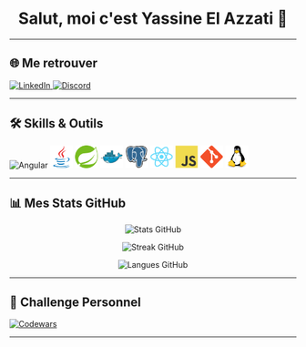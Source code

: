<h1 align="center">Salut, moi c'est Yassine El Azzati 👋</h1>

---

## 🌐 Me retrouver
<p align="left">
  <a href="https://www.linkedin.com/in/yassine-el-azzati-7b5a331b8/" target="_blank">
    <img src="https://img.shields.io/badge/LinkedIn-blue?style=for-the-badge&logo=linkedin" alt="LinkedIn" />
  </a>
  <a href="https://discord.gg/Yassine.Elz#3635" target="_blank">
    <img src="https://img.shields.io/badge/Discord-5865F2?style=for-the-badge&logo=discord&logoColor=white" alt="Discord" />
  </a>
</p>

---

## 🛠️ Skills & Outils
<p align="left">
  <img src="https://angular.io/assets/images/logos/angular/angular.svg" alt="Angular" width="40" height="40" />
  <img src="https://raw.githubusercontent.com/devicons/devicon/master/icons/java/java-original.svg" alt="Java" width="40" height="40"/>
  <img src="https://raw.githubusercontent.com/devicons/devicon/master/icons/spring/spring-original.svg" alt="Spring" width="40" height="40"/>
  <img src="https://raw.githubusercontent.com/devicons/devicon/master/icons/docker/docker-original.svg" alt="Docker" width="40" height="40"/>
  <img src="https://raw.githubusercontent.com/devicons/devicon/master/icons/postgresql/postgresql-original.svg" alt="PostgreSQL" width="40" height="40"/>
  <img src="https://raw.githubusercontent.com/devicons/devicon/master/icons/react/react-original.svg" alt="React" width="40" height="40"/>
  <img src="https://raw.githubusercontent.com/devicons/devicon/master/icons/javascript/javascript-original.svg" alt="JavaScript" width="40" height="40"/>
  <img src="https://raw.githubusercontent.com/devicons/devicon/master/icons/git/git-original.svg" alt="Git" width="40" height="40"/>
  <img src="https://raw.githubusercontent.com/devicons/devicon/master/icons/linux/linux-original.svg" alt="Linux" width="40" height="40"/>
</p>

---

## 📊 Mes Stats GitHub

<p align="center">
  <img src="https://github-readme-stats.vercel.app/api?username=YassineElAzzati&show_icons=true&theme=radical" alt="Stats GitHub" />
</p>
<p align="center">
  <img src="https://github-readme-streak-stats.herokuapp.com/?user=YassineElAzzati&theme=radical" alt="Streak GitHub" />
</p>
<p align="center">
  <img src="https://github-readme-stats.vercel.app/api/top-langs/?username=YassineElAzzati&layout=compact&theme=radical" alt="Langues GitHub" />
</p>

---

## 🎯 Challenge Personnel

[![Codewars](https://www.codewars.com/users/YassineElazzati/badges/large)](https://www.codewars.com/users/YassineElAzzati)

---

